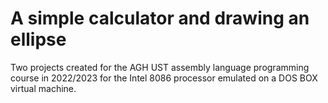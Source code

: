 # A simple calculator and drawing an ellipse

Two projects created for the AGH UST assembly language programming course in 2022/2023 for the Intel 8086 processor emulated on a DOS BOX virtual machine.
